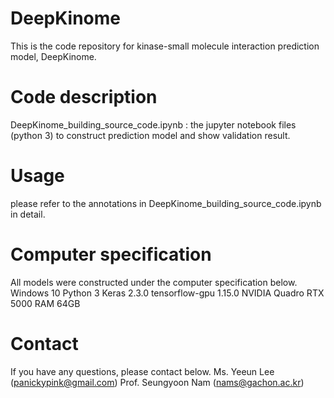 # DeepKinome
This is the code repository for kinase-small molecule interaction prediction model, DeepKinome.

# Code description
DeepKinome_building_source_code.ipynb : the jupyter notebook files (python 3) to construct prediction model and show validation result.

# Usage
please refer to the annotations in DeepKinome_building_source_code.ipynb in detail.

# Computer specification
All models were constructed under the computer specification below.
Windows 10
Python 3
Keras 2.3.0
tensorflow-gpu 1.15.0
NVIDIA Quadro RTX 5000
RAM 64GB

# Contact
If you have any questions, please contact below.
Ms. Yeeun Lee (panickypink@gmail.com)
Prof. Seungyoon Nam (nams@gachon.ac.kr)
